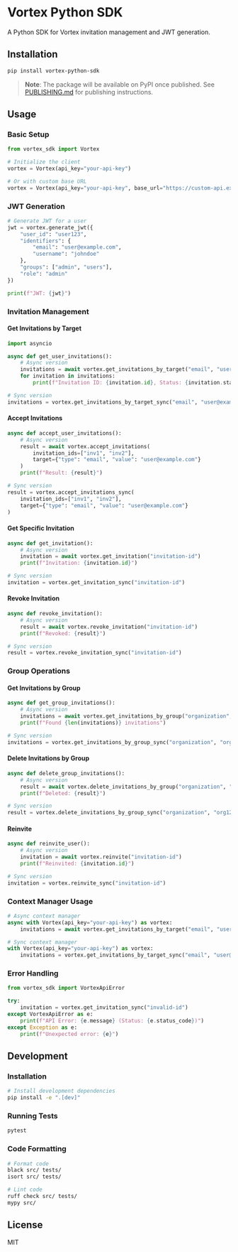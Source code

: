 # Vortex Python SDK

A Python SDK for Vortex invitation management and JWT generation.

## Installation

```bash
pip install vortex-python-sdk
```

> **Note**: The package will be available on PyPI once published. See [PUBLISHING.md](PUBLISHING.md) for publishing instructions.

## Usage

### Basic Setup

```python
from vortex_sdk import Vortex

# Initialize the client
vortex = Vortex(api_key="your-api-key")

# Or with custom base URL
vortex = Vortex(api_key="your-api-key", base_url="https://custom-api.example.com")
```

### JWT Generation

```python
# Generate JWT for a user
jwt = vortex.generate_jwt({
    "user_id": "user123",
    "identifiers": {
        "email": "user@example.com",
        "username": "johndoe"
    },
    "groups": ["admin", "users"],
    "role": "admin"
})

print(f"JWT: {jwt}")
```

### Invitation Management

#### Get Invitations by Target

```python
import asyncio

async def get_user_invitations():
    # Async version
    invitations = await vortex.get_invitations_by_target("email", "user@example.com")
    for invitation in invitations:
        print(f"Invitation ID: {invitation.id}, Status: {invitation.status}")

# Sync version
invitations = vortex.get_invitations_by_target_sync("email", "user@example.com")
```

#### Accept Invitations

```python
async def accept_user_invitations():
    # Async version
    result = await vortex.accept_invitations(
        invitation_ids=["inv1", "inv2"],
        target={"type": "email", "value": "user@example.com"}
    )
    print(f"Result: {result}")

# Sync version
result = vortex.accept_invitations_sync(
    invitation_ids=["inv1", "inv2"],
    target={"type": "email", "value": "user@example.com"}
)
```

#### Get Specific Invitation

```python
async def get_invitation():
    # Async version
    invitation = await vortex.get_invitation("invitation-id")
    print(f"Invitation: {invitation.id}")

# Sync version
invitation = vortex.get_invitation_sync("invitation-id")
```

#### Revoke Invitation

```python
async def revoke_invitation():
    # Async version
    result = await vortex.revoke_invitation("invitation-id")
    print(f"Revoked: {result}")

# Sync version
result = vortex.revoke_invitation_sync("invitation-id")
```

### Group Operations

#### Get Invitations by Group

```python
async def get_group_invitations():
    # Async version
    invitations = await vortex.get_invitations_by_group("organization", "org123")
    print(f"Found {len(invitations)} invitations")

# Sync version
invitations = vortex.get_invitations_by_group_sync("organization", "org123")
```

#### Delete Invitations by Group

```python
async def delete_group_invitations():
    # Async version
    result = await vortex.delete_invitations_by_group("organization", "org123")
    print(f"Deleted: {result}")

# Sync version
result = vortex.delete_invitations_by_group_sync("organization", "org123")
```

#### Reinvite

```python
async def reinvite_user():
    # Async version
    invitation = await vortex.reinvite("invitation-id")
    print(f"Reinvited: {invitation.id}")

# Sync version
invitation = vortex.reinvite_sync("invitation-id")
```

### Context Manager Usage

```python
# Async context manager
async with Vortex(api_key="your-api-key") as vortex:
    invitations = await vortex.get_invitations_by_target("email", "user@example.com")

# Sync context manager
with Vortex(api_key="your-api-key") as vortex:
    invitations = vortex.get_invitations_by_target_sync("email", "user@example.com")
```

### Error Handling

```python
from vortex_sdk import VortexApiError

try:
    invitation = vortex.get_invitation_sync("invalid-id")
except VortexApiError as e:
    print(f"API Error: {e.message} (Status: {e.status_code})")
except Exception as e:
    print(f"Unexpected error: {e}")
```

## Development

### Installation

```bash
# Install development dependencies
pip install -e ".[dev]"
```

### Running Tests

```bash
pytest
```

### Code Formatting

```bash
# Format code
black src/ tests/
isort src/ tests/

# Lint code
ruff check src/ tests/
mypy src/
```

## License

MIT